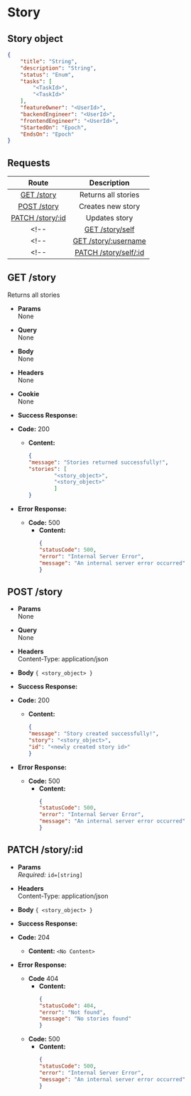 # Story

## Story object

```json
{
    "title": "String",
    "description": "String",
    "status": "Enum",
    "tasks": [
        "<TaskId>",
        "<TaskId>"
    ],
    "featureOwner": "<UserId>",
    "backendEngineer": "<UserId>",
    "frontendEngineer": "<UserId>",
    "StartedOn": "Epoch",
    "EndsOn": "Epoch"
}
```

## **Requests**

|                    Route                    |          Description          |
| :-----------------------------------------: | :---------------------------: |
|          [GET /story](#get-story)           |       Returns all stories     |
|         [POST /story](#post-story)          |       Creates new story       |
|     [PATCH /story/:id](#patch-storyid)      |         Updates story         |
<!-- |      [GET /story/self](#get-storyself)      |  Returns all story of a user  | -->
<!-- | [GET /story/:username](#get-storyusername)  | Returns all story of the user | -->
<!-- | [PATCH /story/self/:id](#patch-storyselfid) |      Changes in own story      | -->

## **GET /story**

Returns all stories

- **Params**  
  None
- **Query**  
  None
- **Body**  
  None
- **Headers**  
  None
- **Cookie**  
  None
- **Success Response:**
- **Code:** 200
  - **Content:**
    ```json
    {
    "message": "Stories returned successfully!",
    "stories": [
            "<story_object>",
            "<story_object>"
            ]
    }
    ```

- **Error Response:**
  - **Code:** 500
    - **Content:**
        ```json
        {
        "statusCode": 500,
        "error": "Internal Server Error",
        "message": "An internal server error occurred"
        }
        ```

<!-- ## **GET /tasks/self**

Returns all the completed tasks of user if query `completed=true` is passed, else returns all the active and blocked tasks of the user.

- **Params**  
  None
- **Query**  
  completed=[boolean]
- **Body**  
  None
- **Headers**  
  Content-Type: application/json
- **Cookie**  
  rds-session: `<JWT>`
- **Success Response:**
  - **Code:** 200
    - **Content:**

```
[
  {<task_object>},
  {<task_object>},
  {<task_object>},
  {<task_object>},
  {<task_object>}
]
```

- **Error Response:**
  - **Code:** 401
    - **Content:** `{ 'statusCode': 401, 'error': 'Unauthorized', 'message': 'Unauthenticated User' }`
  - **Code:** 404
    - **Content:** `{ 'statusCode': 404, 'error': 'Not Found', 'message': 'User doesn't exist' }`
  - **Code:** 500
    - **Content:** `{ 'statusCode': 500, 'error': 'Internal Server Error', 'message': 'An internal server error occurred' }` -->

<!-- ## **GET /tasks/:username**

Returns all tasks of the requested user.

- **Params**  
  _Required:_ `username=[string]`
- **Query**  
  None
- **Body**  
  None
- **Headers**  
  Content-Type: application/json
- **Success Response:**
  - **Code:** 200
    - **Content:**

```
{
  message: 'Tasks returned successfully!'
  tasks: [
           {<task_object>},
           {<task_object>}
         ]
}
```

- **Error Response:**
  - **Code:** 404
    - **Content:** `{ 'statusCode': 404, 'error': 'Not Found', 'message': 'User doesn't exist' }`
  - **Code:** 500
    - **Content:** `{ 'statusCode': 500, 'error': 'Internal Server Error', 'message': 'An internal server error occurred' }` -->

## **POST /story**

- **Params**  
  None
- **Query**  
  None
- **Headers**  
  Content-Type: application/json
- **Body** `{ <story_object> }`
- **Success Response:**
- **Code:** 200
  - **Content:**
    ```json
    {
    "message": "Story created successfully!",
    "story": "<story_object>",
    "id": "<newly created story id>"
    }
    ```

- **Error Response:**
  - **Code:** 500
    - **Content:**
        ```json
        {
        "statusCode": 500,
        "error": "Internal Server Error",
        "message": "An internal server error occurred"
        }
        ```

## **PATCH /story/:id**

- **Params**  
  _Required:_ `id=[string]`

- **Headers**  
  Content-Type: application/json
- **Body** `{ <story_object> }`
- **Success Response:**
- **Code:** 204
  - **Content:** `<No Content>`

- **Error Response:**
  - **Code** 404
    - **Content:**
        ```json
        {
        "statusCode": 404,
        "error": "Not found",
        "message": "No stories found"
        }
        ```
  - **Code:** 500
    - **Content:**
        ```json
        {
        "statusCode": 500,
        "error": "Internal Server Error",
        "message": "An internal server error occurred"
        }
        ```

<!-- ## **PATCH /tasks/self/:id**

- **Params**  
  _Required:_ `id=[string]`

- **Headers**  
  Content-Type: application/json

- **Body**

  ```
  {
    status: <new-status>
    percentCompleted: <number>
  }
  ```

- **Cookie**  
  rds-session: `<JWT>`

- **Success Response:**

  - **Code**: 200
    - **Content:** `{'message': 'Task updated successfully!'}`

- **Error Response:**
  - **Code:** 401
    - **Content:** `{ 'statusCode': 401, 'error': 'Unauthorized', 'message': 'User can not be authenticated' }`
  - **Code:** 403
    - **Content:** `{ 'statusCode': 403, 'error': 'Forbidden', 'message':'This task is not assigned to you' }`
  - **Code:** 404
    - **Content:** `{ 'statusCode': 404, 'error': 'Not Found', 'message': 'Task doesn't exist' }`
  - **Code:** 500
    - **Content:** `{ 'statusCode': 500, 'error': 'Internal Server Error', 'message': 'An internal server error occurred' }` -->
